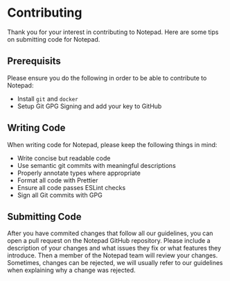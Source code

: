 # Contributing

Thank you for your interest in contributing to Notepad. Here are some tips on submitting code for Notepad.

## Prerequisits

Please ensure you do the following in order to be able to contribute to Notepad:

- Install `git` and `docker`
- Setup Git GPG Signing and add your key to GitHub

## Writing Code

When writing code for Notepad, please keep the following things in mind:

- Write concise but readable code
- Use semantic git commits with meaningful descriptions
- Properly annotate types where appropriate
- Format all code with Prettier
- Ensure all code passes ESLint checks
- Sign all Git commits with GPG

## Submitting Code

After you have commited changes that follow all our guidelines, you can open a pull request on the Notepad GitHub repository. Please include a description of your changes and what issues they fix or what features they introduce. Then a member of the Notepad team will review your changes. Sometimes, changes can be rejected, we will usually refer to our guidelines when explaining why a change was rejected.
